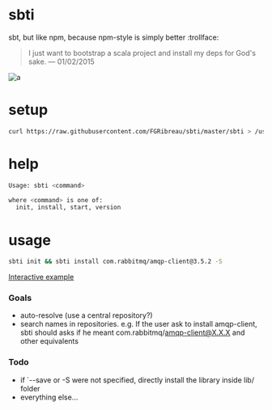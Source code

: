 # sbti

sbt, but like npm, because npm-style is simply better :trollface:


> I just want to bootstrap a scala project and install my deps for God's sake.
> — 01/02/2015

![a](https://cloud.githubusercontent.com/assets/138050/9618490/29613718-5107-11e5-94d1-c45a989ab05e.png)

# setup

```bash
curl https://raw.githubusercontent.com/FGRibreau/sbti/master/sbti > /usr/local/bin/sbti
```

# help

```bash
Usage: sbti <command>

where <command> is one of:
  init, install, start, version
```

# usage

```bash
sbti init && sbti install com.rabbitmq/amqp-client@3.5.2 -S
```

[Interactive example](http://showterm.io/a84c337eaa9c560b730f2)

### Goals

- auto-resolve (use a central repository?)
- search names in repositories. e.g. If the user ask to install amqp-client, sbti should asks if he meant com.rabbitmq/amqp-client@X.X.X and other equivalents

### Todo

- if `--save or -S were not specified, directly install the library inside lib/ folder
- everything else...
